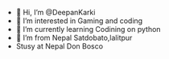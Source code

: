 - 👋 Hi, I’m @DeepanKarki
- 👀 I’m interested in Gaming and coding
- 🌱 I’m currently learning Codining on python
- 💞️ I’m from Nepal Satdobato,lalitpur 
- Stusy at Nepal Don Bosco
 
<!---
DeepanKarki/DeepanKarki is a ✨ special ✨ repository because its `README.md` (this file) appears on your GitHub profile.
You can click the Preview link to take a look at your changes.
--->
